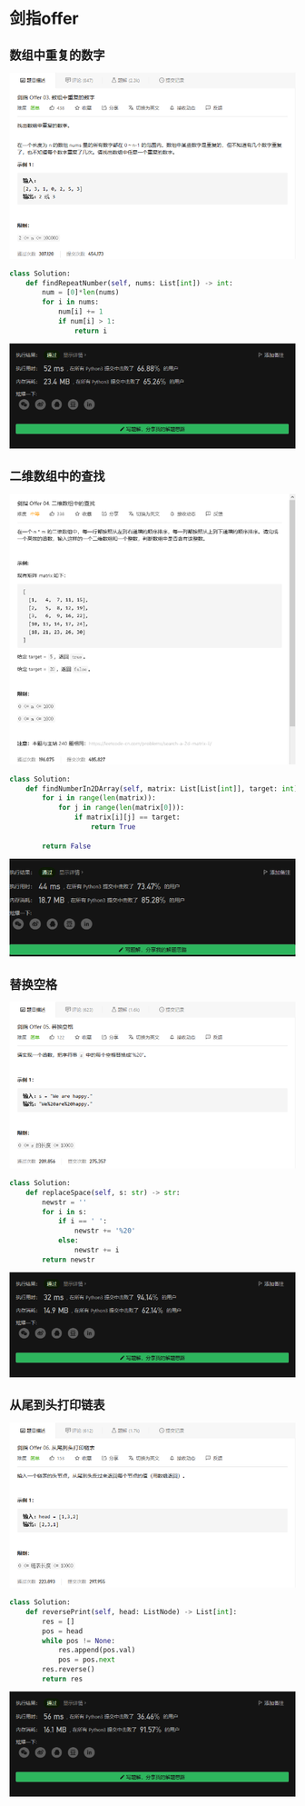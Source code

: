 # 剑指offer

## 数组中重复的数字

![](./images/001.png)

```python
class Solution:
    def findRepeatNumber(self, nums: List[int]) -> int:
        num = [0]*len(nums)
        for i in nums:
            num[i] += 1
            if num[i] > 1:
                return i
```

![](./images/001_.png)

## 二维数组中的查找

![](./images/002.png)

```python
class Solution:
    def findNumberIn2DArray(self, matrix: List[List[int]], target: int) -> bool:
        for i in range(len(matrix)):
            for j in range(len(matrix[0])):
                if matrix[i][j] == target:
                    return True

        return False
```

![](./images/002_.png)

## 替换空格

![](./images/003.png)

```python
class Solution:
    def replaceSpace(self, s: str) -> str:
        newstr = ''
        for i in s:
            if i == ' ':
                newstr += '%20'
            else:
                newstr += i
        return newstr
```

![](./images/003_.png)

## 从尾到头打印链表

![](./images/004.png)

```python
class Solution:
    def reversePrint(self, head: ListNode) -> List[int]:
        res = []
        pos = head
        while pos != None:
            res.append(pos.val)
            pos = pos.next
        res.reverse()
        return res
```

![](./images/004_.png)

## 

![]()

```python

```

![]()